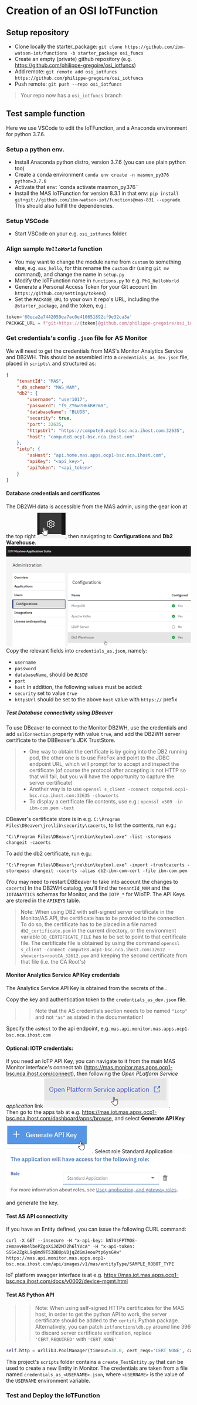 # **Creation of an OSI IoTFunction**

## Setup repository
* Clone locally the starter_package: `git clone https://github.com/ibm-watson-iot/functions -b starter_package osi_funcs`
* Create an empty (private) github repository (e.g. https://github.com/philippe-gregoire/osi_iotfuncs)
* Add remote: `git remote add osi_iotfuncs https://github.com/philippe-gregoire/osi_iotfuncs`
* Push remote: `git push --repo osi_iotfuncs`
> Your repo now has a `osi_iotfuncs` branch

## Test sample function
Here we use VSCode to edit the IoTFunction, and a Anaconda environment for python 3.7.6.  

### Setup a python env.
* Install Anaconda python distro, version 3.7.6 (you can use plain python too)
* Create a conda environment `conda env create -n masmon_py376 python=3.7.6`
* Activate that env: `conda activate masmon_py376``
* Install the MAS IoTFunction for version 8.3.1 in that env: `pip install git+git://github.com/ibm-watson-iot/functions@mas-831 --upgrade`. This should also fulfill the dependencies.

### Setup VSCode
* Start VSCode on your e.g. `osi_iotfuncs` folder.

### Align sample *`HelloWorld`* function
* You may want to change the module name from `custom` to something else, e.g. `mas_hello`, for this rename the `custom` dir (using `git mv` command), and change the name in `setup.py`
* Modify the IoTFunction name in `functions.py` to e.g. `PhG_HelloWorld`
* Generate a Personal Access Token for your Git account (in `https://github.com/settings/tokens`)
* Set the `PACKAGE_URL` to your own it repo's URL, including the `@starter_package`, and the token, e.g.:
``` python
token='60eca2a7442059ea7ac0e410651892cf9e32ca3a'
PACKAGE_URL = f"git+https://{token}@github.com/philippe-gregoire/osi_iotfuncs@starter_package"
```

### Get credentials's config `.json` file for AS Monitor
We will need to get the credentials from MAS's Monitor Analytics Service and DB2WH.
This should be assembled into a `credentials_as_dev.json` file, placed in `scripts\` and structured as:
``` json
{
    "tenantId": "MAS",
    "_db_schema": "MAS_MAM",
    "db2": {
        "username": "user1017",
        "password": "f9_ZY6w?H6kR#?m8",
        "databaseName": "BLUDB",
        "security": true,
        "port": 32635,
        "httpsUrl": "https://compute8.ocp1-bsc.nca.ihost.com:32635",
        "host": "compute8.ocp1-bsc.nca.ihost.com"
    },
    "iotp": {
        "asHost": "api.home.mas.apps.ocp1-bsc.nca.ihost.com",
        "apiKey": "<api_key>",
        "apiToken": "<api_token>"
    }
}
```

#### Database credentials and certificates
The DB2WH data is accessible from the MAS admin, using the gear icon at the top right ![](OSI_IoTFunctions.assets/OSI_IoTFunctions-cc2825f0.png), then navigating to **Configurations** and **Db2 Warehouse**.
![](OSI_IoTFunctions.assets/OSI_IoTFunctions-72116295.png)
Copy the relevant fields into `credentials_as.json`, namely:
 * `username`
 * `password`
 * `databaseName`, should be *`BLUDB`*
 * `port`
 * `host`
In addition, the following values must be added:
 * `security` set to value *`true`*
 * `httpsUrl` should be set to the above `host` value with `https://` prefix

##### Test Database connectivity using *DBeaver*
To use DBeaver to connect to the Monitor DB2WH, use the credentials and add `sslConnection` property with value `true`, and add the DB2WH server certificate to the DBBeaver's JDK TrustStore.
>* One way to obtain the certificate is by going into the DB2 running pod, the other one is to use FireFox and point to the JDBC endpoint URL, which will prompt for to accept and inspect the certificate (of course the protocol after accepting is not HTTP so that will fail, but you will have the opportunity to capture the server certificate)
>* Another way is to use
`openssl s_client -connect compute8.ocp1-bsc.nca.ihost.com:32635 -showcerts`
>* To display a certificate file contents, use e.g.:
`openssl x509 -in ibm-com.pem -text`

DBeaver's certificate store is in e.g. `C:\Program Files\DBeaver\jre\lib\security\cacerts`, to list the contents, run e.g.:
```
"C:\Program Files\DBeaver\jre\bin\keytool.exe" -list -storepass changeit -cacerts
```
To add the db2 certificate, run e.g.:
```
"C:\Program Files\DBeaver\jre\bin\keytool.exe" -import -trustcacerts -storepass changeit -cacerts -alias db2-ibm-com-cert -file ibm-com.pem
```
(You may need to restart DBBeaver to take into account the changes to `cacerts`)
In the DB2WH catalog, you'll find the `tenantId_MAM` and the `IOTANAYTICS` schemas for Monitor, and the `IOTP_*` for WIoTP. The API Keys are stored in the `APIKEYS` table.

> Note: When using DB2 with self-signed server certificate in the Monitor/AS API, the certificate has to be provided to the connection.
> To do so, the certificate has to be placed in a file named `db2_certificate.pem` in the current directory, or the environment variable `DB_CERTIFICATE_FILE` has to be set to point to that certificate file.
> The certificate file is obtained by using the command
`openssl s_client -connect compute8.ocp1-bsc.nca.ihost.com:32612 -showcerts>rootCA_32612.pem`
and keeping the second certificate from that file (i.e. the CA Root's)

#### Monitor Analytics Service APIKey credentials
The Analytics Service API Key is obtained from the secrets of the .

Copy the key and authentication token to the `credentials_as_dev.json` file.
>> Note that the AS credentials section needs to be named `"iotp"` and not `"as"` as stated in the documentation!

Specify the `asHost` to the api endpoint, e.g. `mas.api.monitor.mas.apps.ocp1-bsc.nca.ihost.com`

#### Optional: IOTP credentials:
If you need an IoTP API Key, you can navigate to it from the main MAS Monitor interface's connect tab (https://mas.monitor.mas.apps.ocp1-bsc.nca.ihost.com/connect), then following the *Open PLatform Service application*  link ![](OSI_IoTFunctions.assets/OSI_IoTFunctions-c495e1a2.png).    
Then go to the apps tab at e.g. https://mas.iot.mas.apps.ocp1-bsc.nca.ihost.com/dashboard/apps/browse, and select **Generate API Key** ![](OSI_IoTFunctions.assets/OSI_IoTFunctions-787a6ee5.png).
Select role Standard Application ![](OSI_IoTFunctions.assets/OSI_IoTFunctions-5d0e3fa8.png) and generate the key.

#### Test AS API connectivity
If you have an Entity defined, you can issue the following CURL command:
```
curl -X GET --insecure -H "x-api-key: kN7VsFPTMO8-zHmavvHm4lbePZgoXiJd2M72h6lYVcA" -H "x-api-token: SSSe2ZgkL9q8md9T53BBOpVDjqZdGmJeouPtp6ysGAw" https://mas.api.monitor.mas.apps.ocp1-bsc.nca.ihost.com/api/images/v1/mas/entityType/SAMPLE_ROBOT_TYPE
```

IoT platform swagger interface is at e.g. https://mas.iot.mas.apps.ocp1-bsc.nca.ihost.com/docs/v0002/device-mgmt.html

#### Test AS Python API
>> Note: When using self-signed HTTPs certificates for the MAS host, in order to get the python API to work, the server certificate should be added to the `certifi` Python package.
>> Alternatively, you can patch `iotfunctions\db.py` around line 396 to discard server certificate verification, replace `'CERT_REQUIRED'` with `'CERT_NONE'`
``` python
self.http = urllib3.PoolManager(timeout=30.0, cert_reqs='CERT_NONE', ca_certs=certifi.where())
```
This project's `scripts` folder contains a `create_TestEntity.py` that can be used to create a new Entity in Monitor. The credentials are taken from a file named `credentials_as_<USERNAME>.json`, where `<USERNAME>` is the value of the `USERNAME` environment variable.

### Test and Deploy the IoTFunction
